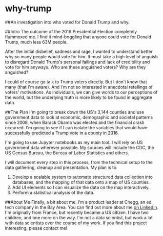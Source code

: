 # why-trump
##An investigation into who voted for Donald Trump and why.

##Intro
The outcome of the 2016 Presidential Election completely flummoxed me. I find it mind-boggling that anyone could vote for Donald Trump, much less 63M people. 

After the initial disbelief, sadness and rage, I wanted to understand better why so many people would vote for him. It must take a high level of anguish to disregard Donald Trump's personal failings and lack of credibility and vote for him anyways. Who are these anguished voters? Why are they anguished?

I could of course go talk to Trump voters directly. But I don't know that many (that I'm aware). And I'm not so interested in anecdotal retellings of voters' motivations. As individuals, we can give words to our perceptions of the world, but the underlying truth is more likely to be found in aggregate data.

##The Plan
I'm going to break down the US's 3,144 counties and use government data to look at economic, demographic and societal patterns since 2008, when Barack Obama was elected and the financial crash occurred. I'm going to see if I can isolate the variables that would have successfully predicted a Trump vote in a county in 2016.

I'm going to use Jupyter notebooks as my main tool. I will rely on US government data wherever possible. My sources will include the CDC, the US Census Bureau, the Bureau of Labor Statistics and others.

I will document every step in this process, from the technical setup to the data gathering, cleanup and presentation. My plan is to:
1. Develop a scalable system to automate structured data collection into databases, and the mapping of that data onto a map of US counties.
2. Add UI elements so I can visualize the data on the map interactively.
3. Perform a statistical analysis of the data.

##About Me
Finally, a bit about me: I'm a product leader at Chegg, an ed tech company in the Bay Area. You can find out more about me [on LinkedIn](https://www.linkedin.com/in/laurent-gorse-373b5414?trk=hp-identity-name). I'm originally from France, but recently became a US citizen. I have two children, and one more on the way. I'm not a data scientist, but work a lot with data scientists over the course of my work. If you find this project interesting, please contact me!
